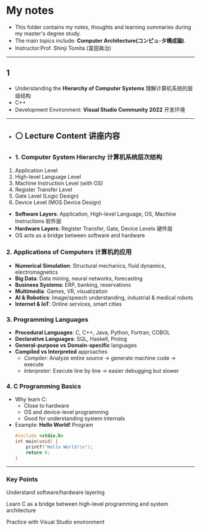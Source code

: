 #  My notes
- This folder contains my notes, thoughts and learning summaries during my master's degree study.
- The main topics include: **Computer Architecture(コンピュ-タ構成論)**.
- Instructor:Prof. Shinji Tomita (富田眞治)  

---
## 1
- Understanding the **Hierarchy of Computer Systems** 理解计算机系统的层级结构
- C++
- Development Environment: **Visual Studio Community 2022** 开发环境
 
---
- ## ⚪ Lecture Content 讲座内容
- ### 1. Computer System Hierarchy  计算机系统层次结构
1. Application Level  
2. High-level Language Level  
3. Machine Instruction Level (with OS)  
4. Register Transfer Level  
5. Gate Level (Logic Design)  
6. Device Level (MOS Device Design)

 - **Software Layers**: Application, High-level Language, OS, Machine Instructions  软件层
 - **Hardware Layers**: Register Transfer, Gate, Device Levels                      硬件层
 - OS acts as a bridge between software and hardware

### 2. Applications of Computers  计算机的应用
- **Numerical Simulation**: Structural mechanics, fluid dynamics, electromagnetics  
- **Big Data**: Data mining, neural networks, forecasting  
- **Business Systems**: ERP, banking, reservations  
- **Multimedia**: Games, VR, visualization  
- **AI & Robotics**: Image/speech understanding, industrial & medical robots  
- **Internet & IoT**: Online services, smart cities

### 3. Programming Languages
- **Procedural Languages**: C, C++, Java, Python, Fortran, COBOL  
- **Declarative Languages**: SQL, Haskell, Prolog  
- **General-purpose vs Domain-specific** languages  
- **Compiled vs Interpreted** approaches  
  - *Compiler*: Analyze entire source → generate machine code → execute  
  - *Interpreter*: Execute line by line → easier debugging but slower

 ### 4. C Programming Basics
- Why learn C:
  - Close to hardware  
  - OS and device-level programming  
  - Good for understanding system internals  
- Example: **Hello World!** Program
  ```c
  #include <stdio.h>
  int main(void) {
      printf("Hello World!\n");
      return 0;
  }
  
---
### Key Points 

Understand software/hardware layering

Learn C as a bridge between high-level programming and system architecture

Practice with Visual Studio environment
